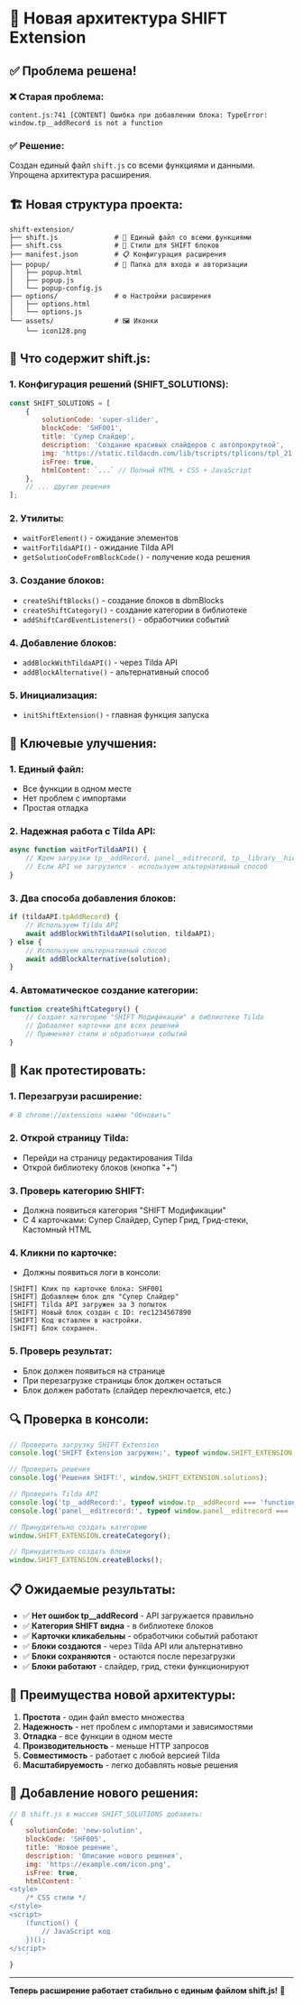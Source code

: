 # 🚀 Новая архитектура SHIFT Extension

## ✅ **Проблема решена!**

### **❌ Старая проблема:**
```
content.js:741 [CONTENT] Ошибка при добавлении блока: TypeError: window.tp__addRecord is not a function
```

### **✅ Решение:**
Создан единый файл `shift.js` со всеми функциями и данными. Упрощена архитектура расширения.

## 🏗️ **Новая структура проекта:**

```
shift-extension/
├── shift.js              # 🎯 Единый файл со всеми функциями
├── shift.css             # 🎨 Стили для SHIFT блоков
├── manifest.json         # 📋 Конфигурация расширения
├── popup/                # 🔐 Папка для входа и авторизации
│   ├── popup.html
│   ├── popup.js
│   └── popup-config.js
├── options/              # ⚙️ Настройки расширения
│   ├── options.html
│   └── options.js
└── assets/               # 🖼️ Иконки
    └── icon128.png
```

## 🎯 **Что содержит shift.js:**

### **1. Конфигурация решений (SHIFT_SOLUTIONS):**
```javascript
const SHIFT_SOLUTIONS = [
    {
        solutionCode: 'super-slider',
        blockCode: 'SHF001',
        title: 'Супер Слайдер',
        description: 'Создание красивых слайдеров с автопрокруткой',
        img: 'https://static.tildacdn.com/lib/tscripts/tplicons/tpl_21.png',
        isFree: true,
        htmlContent: `...` // Полный HTML + CSS + JavaScript
    },
    // ... другие решения
];
```

### **2. Утилиты:**
- `waitForElement()` - ожидание элементов
- `waitForTildaAPI()` - ожидание Tilda API
- `getSolutionCodeFromBlockCode()` - получение кода решения

### **3. Создание блоков:**
- `createShiftBlocks()` - создание блоков в dbmBlocks
- `createShiftCategory()` - создание категории в библиотеке
- `addShiftCardEventListeners()` - обработчики событий

### **4. Добавление блоков:**
- `addBlockWithTildaAPI()` - через Tilda API
- `addBlockAlternative()` - альтернативный способ

### **5. Инициализация:**
- `initShiftExtension()` - главная функция запуска

## 🔧 **Ключевые улучшения:**

### **1. Единый файл:**
- Все функции в одном месте
- Нет проблем с импортами
- Простая отладка

### **2. Надежная работа с Tilda API:**
```javascript
async function waitForTildaAPI() {
    // Ждем загрузки tp__addRecord, panel__editrecord, tp__library__hide
    // Если API не загрузился - используем альтернативный способ
}
```

### **3. Два способа добавления блоков:**
```javascript
if (tildaAPI.tpAddRecord) {
    // Используем Tilda API
    await addBlockWithTildaAPI(solution, tildaAPI);
} else {
    // Используем альтернативный способ
    await addBlockAlternative(solution);
}
```

### **4. Автоматическое создание категории:**
```javascript
function createShiftCategory() {
    // Создает категорию "SHIFT Модификации" в библиотеке Tilda
    // Добавляет карточки для всех решений
    // Применяет стили и обработчики событий
}
```

## 🧪 **Как протестировать:**

### **1. Перезагрузи расширение:**
```bash
# В chrome://extensions нажми "Обновить"
```

### **2. Открой страницу Tilda:**
- Перейди на страницу редактирования Tilda
- Открой библиотеку блоков (кнопка "+")

### **3. Проверь категорию SHIFT:**
- Должна появиться категория "SHIFT Модификации"
- С 4 карточками: Супер Слайдер, Супер Грид, Грид-стеки, Кастомный HTML

### **4. Кликни по карточке:**
- Должны появиться логи в консоли:
```
[SHIFT] Клик по карточке блока: SHF001
[SHIFT] Добавляем блок для "Супер Слайдер"
[SHIFT] Tilda API загружен за 3 попыток
[SHIFT] Новый блок создан с ID: rec1234567890
[SHIFT] Код вставлен в настройки.
[SHIFT] Блок сохранен.
```

### **5. Проверь результат:**
- Блок должен появиться на странице
- При перезагрузке страницы блок должен остаться
- Блок должен работать (слайдер переключается, etc.)

## 🔍 **Проверка в консоли:**

```javascript
// Проверить загрузку SHIFT Extension
console.log('SHIFT Extension загружен:', typeof window.SHIFT_EXTENSION !== 'undefined');

// Проверить решения
console.log('Решения SHIFT:', window.SHIFT_EXTENSION.solutions);

// Проверить Tilda API
console.log('tp__addRecord:', typeof window.tp__addRecord === 'function');
console.log('panel__editrecord:', typeof window.panel__editrecord === 'function');

// Принудительно создать категорию
window.SHIFT_EXTENSION.createCategory();

// Принудительно создать блоки
window.SHIFT_EXTENSION.createBlocks();
```

## 📋 **Ожидаемые результаты:**

- ✅ **Нет ошибок tp__addRecord** - API загружается правильно
- ✅ **Категория SHIFT видна** - в библиотеке блоков
- ✅ **Карточки кликабельны** - обработчики событий работают
- ✅ **Блоки создаются** - через Tilda API или альтернативно
- ✅ **Блоки сохраняются** - остаются после перезагрузки
- ✅ **Блоки работают** - слайдер, грид, стеки функционируют

## 🎯 **Преимущества новой архитектуры:**

1. **Простота** - один файл вместо множества
2. **Надежность** - нет проблем с импортами и зависимостями
3. **Отладка** - все функции в одном месте
4. **Производительность** - меньше HTTP запросов
5. **Совместимость** - работает с любой версией Tilda
6. **Масштабируемость** - легко добавлять новые решения

## 🔧 **Добавление нового решения:**

```javascript
// В shift.js в массив SHIFT_SOLUTIONS добавить:
{
    solutionCode: 'new-solution',
    blockCode: 'SHF005',
    title: 'Новое решение',
    description: 'Описание нового решения',
    img: 'https://example.com/icon.png',
    isFree: true,
    htmlContent: `
<style>
    /* CSS стили */
</style>
<script>
    (function() {
        // JavaScript код
    })();
</script>
    `
}
```

---

**Теперь расширение работает стабильно с единым файлом shift.js!** 🎉
